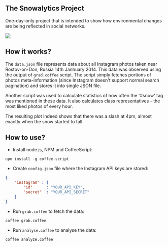 The Snowalytics Project
-----------------------
One-day-only project that is intended to show how environmental changes are being reflected in
social networks. 

![](https://raw.github.com/molefrog/snowalytics/master/result/snow-mentions.png)
## How it works?
The `data.json` file represents data about all Instagram photos taken near Rostov-on-Don, Russia 14th Janhuary 2014. This data was observed using the output of `grad.coffee` script. The script simply fetches portions of photos meta-information (since Instagram doesn't support normal search pagination) and stores it into single JSON file.  

Another script was used to calculate statistics of how often the '#snow' tag was mentioned in these data. It also calculates class representatives - the most liked photos of every hour. 

The resulting plot indeed shows that there was a slash at 4pm, almost exactly when the snow started to fall.

## How to use?
 * Install node.js, NPM and CoffeeScript:

```
npm install -g coffee-script
```
 * Create `config.json` file where the Instagram API keys are stored:

```json
{
	"instagram" : {
		"id"      : "YOUR_API_KEY",
		"secret"  : "YOUR_API_SECRET"
	}
}
```
 * Run `grab.coffee` to fetch the data:

```
coffee grab.coffee
```
 * Run `analyse.coffee` to analyse the data:

```
coffee analyze.coffee
``` 
 

